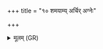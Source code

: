 +++
title = "१० शमयाम्य् अर्चिर् अग्नेः"

+++
<details><summary>मूलम् (GR)</summary>

शमयाम्य् अर्चिर् अग्नेः  
शिवस् तपतु मा वि धाक् ।  
गृभीते द्यावापृथिवी  
गृभीतं पार्थिवं रजः ॥
</details>